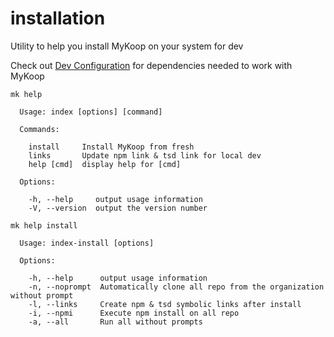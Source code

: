 installation
============

Utility to help you install MyKoop on your system for dev

Check out [Dev Configuration](https://github.com/my-koop/service.website/wiki/Developer-Configuration) for dependencies needed to work with MyKoop

```
mk help

  Usage: index [options] [command]

  Commands:

    install     Install MyKoop from fresh
    links       Update npm link & tsd link for local dev
    help [cmd]  display help for [cmd]

  Options:

    -h, --help     output usage information
    -V, --version  output the version number
```
```
mk help install

  Usage: index-install [options]

  Options:

    -h, --help      output usage information
    -n, --noprompt  Automatically clone all repo from the organization without prompt
    -l, --links     Create npm & tsd symbolic links after install
    -i, --npmi      Execute npm install on all repo
    -a, --all       Run all without prompts
```